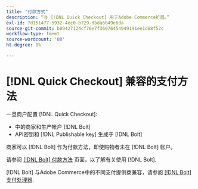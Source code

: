 ```yaml
---
title: "付款方式"
description: “与 [!DNL Quick Checkout] 用于Adobe Commerce扩展。”
exl-id: 7d151477-5932-4ec0-b729-dbda6b49e6da
source-git-commit: b89427124cf76e7f36076454949191ee1d88f52c
workflow-type: tm+mt
source-wordcount: '88'
ht-degree: 0%

---
```


# [!DNL Quick Checkout] 兼容的支付方法

一旦商户配置 [!DNL Quick Checkout]:

- 中的商家和生产帐户 [!DNL Bolt]
- API密钥和 [!DNL Publishable key] 生成于 [!DNL Bolt]

商家可以 [!DNL Bolt] 作为付款方法，即使购物者未在 [!DNL Bolt] 帐户。

请参阅 [[!DNL Bolt] 付款方法](https://help.bolt.com/shoppers/guides/checkout/update-payment-method) 页面，以了解有关使用 [!DNL Bolt].

[!DNL Bolt] 与Adobe Commerce中的不同支付提供商兼容，请参阅 [[!DNL Bolt] 支付处理器](https://help.bolt.com/merchants/guides/merchant-setup/checkout/processor-guides/).
